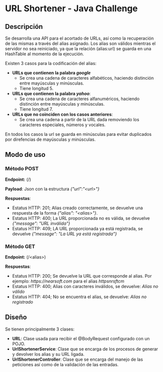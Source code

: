 # URL Shortener - Java Challenge

## Descripción
Se desarrolla una API para el acortado de URLs, así como la recuperación de las mismas a través del alias asignado.
Los alias son válidos mientras el servidor no sea reiniciado, ya que la relación (alias:url) se guarda en una HashTable al momento de la ejecución.

Existen 3 casos para la codificación del alias:
- **URLs que contienen la palabra _google_**
  - Se crea una cadena de caracteres alfabéticos, haciendo distinción entre mayúsculas y minúsculas.
  - Tiene longitud 5.
- **URLs que contienen la palabra _yahoo_**:
  - Se crea una cadena de caracteres alfanuméricos, haciendo distinción entre mayúsculas y minúsculas.
  - Tiene longitud 7.
- **URLs que no coinciden con los casos anteriores**: 
  - Se crea una cadena a partir de la URL dada removiendo los caracteres especiales, números y vocales.

En todos los casos la url se guarda en minúsculas para evitar duplicados por direfencias de mayúsculas y minúsculas.

## Modo de uso

### Método POST
**Endpoint:** (\/)

**Payload**: Json con la estructura _{"url":"\<url\>"}_

**Respuestas**:
- Estatus HTTP: 201; Alias creado correctamente, se devuelve una respuesta de la forma _{"alias": "\<alias\>"}_.
- Estatus HTTP: 400; La URL proporcionada no es válida, se devuelve _{"message": "URL inválida"}_
- Estatus HTTP: 409; LA URL proporcionada ya está registrada, se devuelve _{"message": "La URL ya está registrada"}_

### Método GET
**Endpoint:** (\/\<alias\>)

**Respuestas**:
- Estatus HTTP: 200; Se devuelve la URL que corresponde al alias. Por ejemplo: _https://nearsoft.com_ para el alias _httpsnrsftcm_
- Estatus HTTP: 400; Alias con caracteres inválidos, se devuelve: _Alias no válido_
- Estatus HTTP: 404; No se encuentra el alias, se devuelve: _Alias no registrado_

## Diseño
Se tienen principalmente 3 clases:
- **URL**: Clase usada para recibir el @BodyRequest configurado con un POJO.
- **UrlShortenerService**: Clase que se encarga de los procesos de generar y devolver los alias y su URL ligada.
- **UrlShortenerController**: Clase que se encarga del manejo de las peticiones así como de la validación de las entradas.
